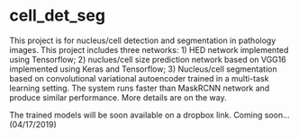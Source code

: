 # cell_det_seg

This project is for nucleus/cell detection and segmentation in pathology images.
This project includes three networks: 1) HED network implemented using Tensorflow; 2) nuclues/cell size prediction network based on VGG16 implemented using Keras and Tensorflow;  3) Nucleus/cell segmentation based on convolutional variational autoencoder trained in a multi-task learning setting. The system runs faster than MaskRCNN network and produce similar performance.
More details are on the way.

The trained models will be soon available on a dropbox link. Coming soon... (04/17/2019)
